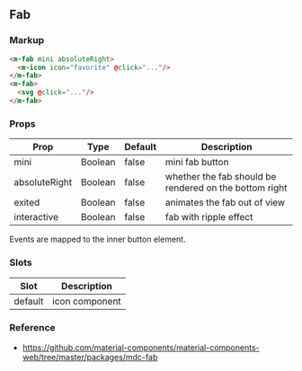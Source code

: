 ## Fab

### Markup

```html
<m-fab mini absoluteRight>
  <m-icon icon="favorite" @click="..."/>
</m-fab>
<m-fab>
  <svg @click="..."/>
</m-fab>
```
### Props

| Prop | Type | Default | Description |
|------|------|---------|-------------|
| mini | Boolean | false | mini fab button |
| absoluteRight | Boolean | false | whether the fab should be rendered on the bottom right |
| exited | Boolean | false | animates the fab out of view |
| interactive | Boolean | false | fab with ripple effect |

Events are mapped to the inner button element.

### Slots

| Slot | Description |
|------|-------------|
| default | icon component |

### Reference

- https://github.com/material-components/material-components-web/tree/master/packages/mdc-fab
